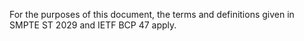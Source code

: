 For the purposes of this document, the terms and definitions given in SMPTE ST 2029 and IETF BCP 47 apply.
